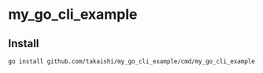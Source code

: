 # my_go_cli_example

## Install

```bash
go install github.com/takaishi/my_go_cli_example/cmd/my_go_cli_example
```
